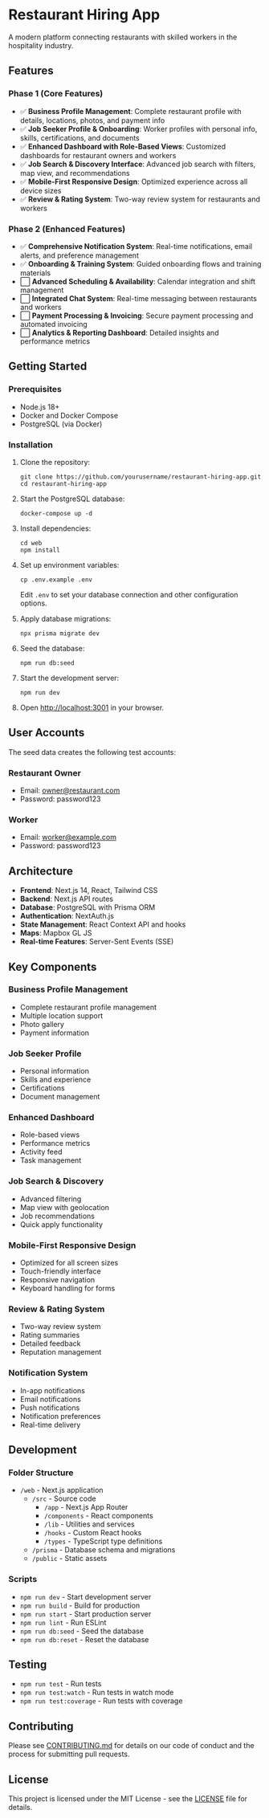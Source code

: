 # Restaurant Hiring App

A modern platform connecting restaurants with skilled workers in the hospitality industry.

## Features

### Phase 1 (Core Features)

- ✅ **Business Profile Management**: Complete restaurant profile with details, locations, photos, and payment info
- ✅ **Job Seeker Profile & Onboarding**: Worker profiles with personal info, skills, certifications, and documents
- ✅ **Enhanced Dashboard with Role-Based Views**: Customized dashboards for restaurant owners and workers
- ✅ **Job Search & Discovery Interface**: Advanced job search with filters, map view, and recommendations
- ✅ **Mobile-First Responsive Design**: Optimized experience across all device sizes
- ✅ **Review & Rating System**: Two-way review system for restaurants and workers

### Phase 2 (Enhanced Features)

- ✅ **Comprehensive Notification System**: Real-time notifications, email alerts, and preference management
- ✅ **Onboarding & Training System**: Guided onboarding flows and training materials
- ⬜ **Advanced Scheduling & Availability**: Calendar integration and shift management
- ⬜ **Integrated Chat System**: Real-time messaging between restaurants and workers
- ⬜ **Payment Processing & Invoicing**: Secure payment processing and automated invoicing
- ⬜ **Analytics & Reporting Dashboard**: Detailed insights and performance metrics

## Getting Started

### Prerequisites

- Node.js 18+
- Docker and Docker Compose
- PostgreSQL (via Docker)

### Installation

1. Clone the repository:
   ```
   git clone https://github.com/yourusername/restaurant-hiring-app.git
   cd restaurant-hiring-app
   ```

2. Start the PostgreSQL database:
   ```
   docker-compose up -d
   ```

3. Install dependencies:
   ```
   cd web
   npm install
   ```

4. Set up environment variables:
   ```
   cp .env.example .env
   ```
   Edit `.env` to set your database connection and other configuration options.

5. Apply database migrations:
   ```
   npx prisma migrate dev
   ```

6. Seed the database:
   ```
   npm run db:seed
   ```

7. Start the development server:
   ```
   npm run dev
   ```

8. Open [http://localhost:3001](http://localhost:3001) in your browser.

## User Accounts

The seed data creates the following test accounts:

### Restaurant Owner
- Email: owner@restaurant.com
- Password: password123

### Worker
- Email: worker@example.com
- Password: password123

## Architecture

- **Frontend**: Next.js 14, React, Tailwind CSS
- **Backend**: Next.js API routes
- **Database**: PostgreSQL with Prisma ORM
- **Authentication**: NextAuth.js
- **State Management**: React Context API and hooks
- **Maps**: Mapbox GL JS
- **Real-time Features**: Server-Sent Events (SSE)

## Key Components

### Business Profile Management
- Complete restaurant profile management
- Multiple location support
- Photo gallery
- Payment information

### Job Seeker Profile
- Personal information
- Skills and experience
- Certifications
- Document management

### Enhanced Dashboard
- Role-based views
- Performance metrics
- Activity feed
- Task management

### Job Search & Discovery
- Advanced filtering
- Map view with geolocation
- Job recommendations
- Quick apply functionality

### Mobile-First Responsive Design
- Optimized for all screen sizes
- Touch-friendly interface
- Responsive navigation
- Keyboard handling for forms

### Review & Rating System
- Two-way review system
- Rating summaries
- Detailed feedback
- Reputation management

### Notification System
- In-app notifications
- Email notifications
- Push notifications
- Notification preferences
- Real-time delivery

## Development

### Folder Structure

- `/web` - Next.js application
  - `/src` - Source code
    - `/app` - Next.js App Router
    - `/components` - React components
    - `/lib` - Utilities and services
    - `/hooks` - Custom React hooks
    - `/types` - TypeScript type definitions
  - `/prisma` - Database schema and migrations
  - `/public` - Static assets

### Scripts

- `npm run dev` - Start development server
- `npm run build` - Build for production
- `npm run start` - Start production server
- `npm run lint` - Run ESLint
- `npm run db:seed` - Seed the database
- `npm run db:reset` - Reset the database

## Testing

- `npm run test` - Run tests
- `npm run test:watch` - Run tests in watch mode
- `npm run test:coverage` - Run tests with coverage

## Contributing

Please see [CONTRIBUTING.md](CONTRIBUTING.md) for details on our code of conduct and the process for submitting pull requests.

## License

This project is licensed under the MIT License - see the [LICENSE](LICENSE) file for details.